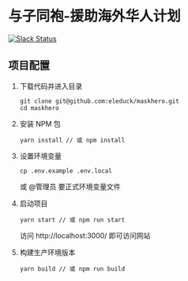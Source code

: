 # 与子同袍-援助海外华人计划

[![Slack Status](https://slackin-extended.baibonjwa.now.sh/badge.svg)](https://slackin-extended.baibonjwa.now.sh)


## 项目配置

1. 下载代码并进入目录

   ```shell
   git clone git@github.com:eleduck/maskhero.git
   cd maskhero
   ```

2. 安装 NPM 包

   ```shell
   yarn install // 或 npm install
   ```

3. 设置环境变量

   ```shell
   cp .env.example .env.local
   ```

   或 @管理员 要正式环境变量文件

4. 启动项目

   ```
   yarn start // 或 npm run start
   ```

   访问 http://localhost:3000/ 即可访问网站

5. 构建生产环境版本

   ```
   yarn build // 或 npm run build
   ```
